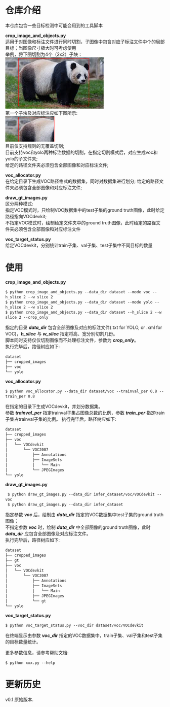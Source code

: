 # 仓库介绍
 
本仓库包含一些目标检测中可能会用到的工具脚本

**crop_image_and_objects.py**  
适用于对图像和标注文件进行同时切割，子图像中包含对应子标注文件中个的局部目标；当图像尺寸极大时可考虑使用  
举例，将下图切割为4个（2x2）子块：  
![panda](https://github.com/EzioA/ObjectDetectionAnnotationScissors/blob/main/assets/panda_gt.png)  
第一个子块及对应标注应如下图所示:  
![panda_patch](https://github.com/EzioA/ObjectDetectionAnnotationScissors/blob/main/assets/panda_0_gt.png)  
目前仅支持规则的无覆盖切割;  
目前支持voc和yolo两种标注数据的切割，在指定切割模式后，对应生成voc和yolo的子文件夹;  
给定的路径文件夹必须包含全部图像和对应标注文件;

**voc_allocator.py**  
在给定目录下生成VOC路径格式的数据集，同时对数据集进行划分;
给定的路径文件夹必须包含全部图像和对应标注文件;

**draw_gt_images.py**  
区分两种模式:  
指定VOC模式时，只绘制VOC数据集中的test子集的ground truth图像，此时给定路径指向VOCdevkit;  
不指定VOC模式时，绘制给定文件夹中的ground truth图像，此时给定的路径文件夹必须包含全部图像和对应标注文件

**voc_target_status.py**  
 给定VOCdevkit，分别统计train子集、val子集、test子集中不同目标的数量


# 使用
**crop_image_and_objects.py**  
```
$ python crop_image_and_objects.py --data_dir dataset --mode voc --h_slice 2 --w slice 2
$ python crop_image_and_objects.py --data_dir dataset --mode yolo --h_slice 2 --w slice 2
$ python crop_image_and_objects.py --data_dir dataset --h_slice 2 --w slice 2 --crop_only
```
指定的目录 _**data\_dir**_ 包含全部图像及对应的标注文件(.txt for YOLO, or .xml for VOC)，_**h\_slice**_ 与 _**w\_slice**_ 指定将高、宽分别切割几份。  
脚本同时支持仅仅切割图像而不处理标注文件，参数为 _**crop\_only**_。  
执行完毕后，路径树应如下:  
```
dataset
├── cropped_images
├── voc
└── yolo
```

**voc_allocator.py**  
```
$ python voc_allocator.py --data_dir dataset/voc --trainval_per 0.8 --train_per 0.8
```
在指定的目录下生成VOCdevkit，并划分数据集。  
参数 _**trainval\_per**_ 指定trainval子集占图像总数的比例，参数 _**train\_per**_ 指定train子集占trainval子集的比例。
执行完毕后，路径树应如下:  
```
dataset
├── cropped_images
├── voc
│   └── VOCdevkit
│       └── VOC2007
│           ├── Annotations
│           ├── ImageSets
│           │   └── Main
│           └── JPEGImages
└── yolo
```

**draw_gt_images.py**  
```
 $ python draw_gt_images.py --data_dir infer_dataset/voc/VOCdevkit --voc
 $ python draw_gt_images.py --data_dir infer_dataset
```
指定参数 _**voc**_ 后，绘制由 _**data\_dir**_ 指定的VOC数据集中test子集的ground truth图像；  
不指定参数 _**voc**_ 时，绘制 _**data\_dir**_ 中全部图像的ground truth图像，此时 _**data\_dir**_ 应包含全部图像及对应标注文件。  
执行完毕后，路径树应如下:  
```
dataset
├── cropped_images
├── gt
├── voc
│   └── VOCdevkit
│       └── VOC2007
│           ├── Annotations
│           ├── ImageSets
│           │   └── Main
│           ├── JPEGImages
│           └── gt
└── yolo
```

**voc_target_status.py**  
```
$ python voc_target_status.py --voc_dir dataset/voc/VOCdevkit
```
在终端显示由参数 _**voc\_dir**_ 指定的VOC数据集中，train子集、val子集和test子集的目标数量统计。

更多参数信息，请参考帮助文档:  
```
$ python xxx.py --help
```

# 更新历史
v0.1 原始版本.